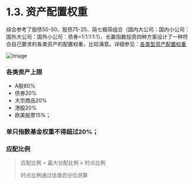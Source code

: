 # 1.3. 资产配置权重



综合参考了股债50-50、股债75-25、简七极简组合（国内大公司：国内小公司：国外大公司：国外小公司：债券=1:1:1:1:1）、长赢指数投资四种方案设计了一种符合自己要求的各类资产的配置权重，比较满意。详细参见：[各类型资产配置权重](http://mp.weixin.qq.com/s?__biz=Mzg4NTE2ODA1MQ==&mid=2247483717&idx=1&sn=1a3e25762493d6aff91f0972186456f1&chksm=cfac4399f8dbca8fc6dee858e91600dd9dd23b6adb995be0251ca8436593c00c3bbe7dd32ac7&scene=21#wechat_redirect)





![Image](https://mmbiz.qpic.cn/mmbiz_png/Dd21K0pU2v395mxG79uvXjxIicIxyraxqrqJJHxLDbGk1FXNYxTm6hN0KxtYiaEt5mucyvcf7RX8bo0ouGyxibibgA/640?wx_fmt=png&tp=webp&wxfrom=5&wx_lazy=1&wx_co=1)



### 各类资产上限

- A股80%
- 债券20%
- 大宗商品20%
- 港股20%
- 欧美股票15%；



### 单只指数基金权重不得超过20%；



### 应配比例

>  应配比例 = 最大分配比例 × 时点比例
>
> 时点比例通过估值百分位测算